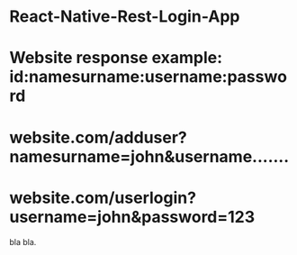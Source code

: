 # React-Native-Rest-Login-App

# Website response example: id:namesurname:username:password

# website.com/adduser?namesurname=john&username.......

# website.com/userlogin?username=john&password=123

bla bla.